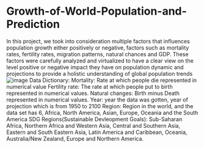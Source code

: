 # Growth-of-World-Population-and-Prediction
In this project, we took into consideration multiple factors that influences population growth either positively or negative, factors such as mortality rates, fertility rates, migration patterns, natural chances and GDP.
These factors were carefully analyzed and virtualized to have a clear view on the level positive or negative impact they have on population dynamic and projections to provide a holistic understanding of global population trends![image](https://github.com/TrAnurag/Growth-of-World-Population-and-Prediction/assets/122662214/8adde719-1b1e-4abd-9a19-29b1ba3bbc92)
Data Dictionary:
Mortality: Rate at which people die represented in numerical value
Fertility rate: The rate at which people put to birth represented in numerical values.
Natural changes: Birth minus Death represented in numerical values.
Year: year the data was gotten, year of projection which is from 1950 to 2100 
Region: Region in the world, and the data set has 6, Africa, North America, Asian, Europe, Oceania and the South America
SDG Regions(Sustainable Devleopment Goals): Sub-Saharan Africa, Northern Africa and Western Asia, Central and Southern Asia, Eastern and South Eastern Asia, Latin America and Caribbean, Oceania, Australia/New Zealand, Europe and Northern America.

